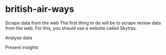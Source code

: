 # british-air-ways

Scrape data from the web
The first thing to do will be to scrape review data from the web. For this, you should use a website called Skytrax.

Analyse data

Present insights
